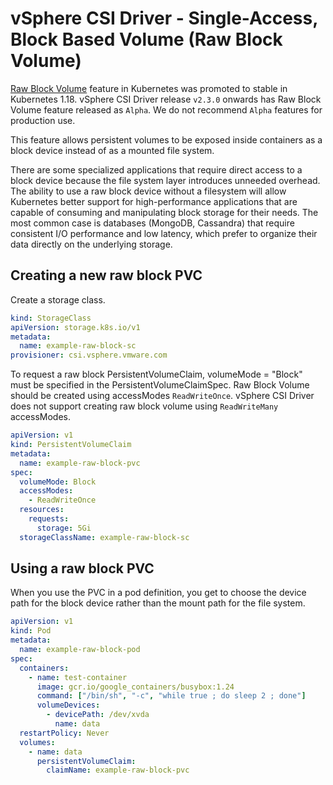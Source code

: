 # vSphere CSI Driver - Single-Access, Block Based Volume (Raw Block Volume)

[Raw Block Volume](https://kubernetes.io/docs/concepts/storage/persistent-volumes/#raw-block-volume-support) feature in Kubernetes was promoted to stable in Kubernetes 1.18.
vSphere CSI Driver release `v2.3.0` onwards has Raw Block Volume feature released as `Alpha`. We do not recommend `Alpha` features for production use.

This feature allows persistent volumes to be exposed inside containers as a block device instead of as a mounted file system.

There are some specialized applications that require direct access to a block device because the file system layer introduces unneeded overhead.
The ability to use a raw block device without a filesystem will allow Kubernetes better support for high-performance applications that are capable of consuming and manipulating block storage for their needs. The most common case is databases (MongoDB, Cassandra) that require consistent I/O performance and low latency, which prefer to organize their data directly on the underlying storage.

## Creating a new raw block PVC

Create a storage class.

```yaml
kind: StorageClass
apiVersion: storage.k8s.io/v1
metadata:
  name: example-raw-block-sc
provisioner: csi.vsphere.vmware.com
```

To request a raw block PersistentVolumeClaim, volumeMode = "Block" must be specified in the PersistentVolumeClaimSpec.
Raw Block Volume should be created using accessModes `ReadWriteOnce`. vSphere CSI Driver does not support creating raw block volume using `ReadWriteMany` accessModes.

```yaml
apiVersion: v1
kind: PersistentVolumeClaim
metadata:
  name: example-raw-block-pvc
spec:
  volumeMode: Block
  accessModes:
    - ReadWriteOnce
  resources:
    requests:
      storage: 5Gi
  storageClassName: example-raw-block-sc
```

## Using a raw block PVC

When you use the PVC in a pod definition, you get to choose the device path for the block device rather than the mount path for the file system.

```yaml
apiVersion: v1
kind: Pod
metadata:
  name: example-raw-block-pod
spec:
  containers:
    - name: test-container
      image: gcr.io/google_containers/busybox:1.24
      command: ["/bin/sh", "-c", "while true ; do sleep 2 ; done"]
      volumeDevices:
        - devicePath: /dev/xvda
          name: data
  restartPolicy: Never
  volumes:
    - name: data
      persistentVolumeClaim:
        claimName: example-raw-block-pvc
```
